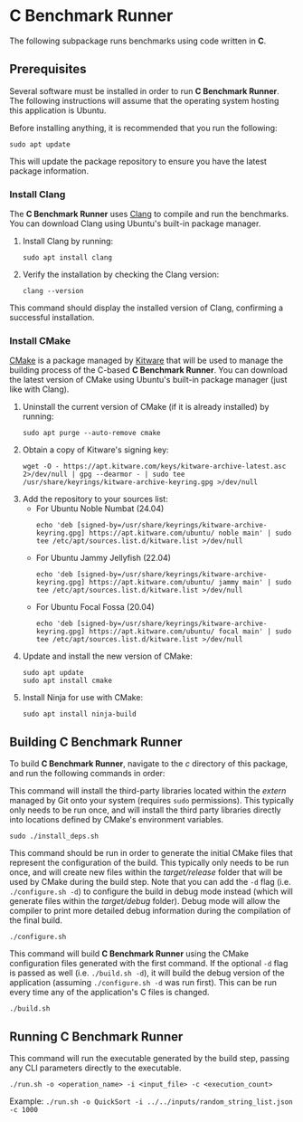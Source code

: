 # C Benchmark Runner

The following subpackage runs benchmarks using code written in **C**.

## Prerequisites

Several software must be installed in order to run **C Benchmark Runner**. The following instructions will assume that the operating system hosting this application is Ubuntu.

Before installing anything, it is recommended that you run the following:

```
sudo apt update
```

This will update the package repository to ensure you have the latest package information.

### Install Clang

The **C Benchmark Runner** uses [Clang](https://clang.llvm.org/get_started.html) to compile and run the benchmarks. You can download Clang using Ubuntu's built-in package manager.

1. Install Clang by running:
    ```
    sudo apt install clang
    ```

2. Verify the installation by checking the Clang version:
    ```
    clang --version
    ```

This command should display the installed version of Clang, confirming a successful installation.

### Install CMake

[CMake](https://cmake.org/) is a package managed by [Kitware](https://apt.kitware.com/) that will be used to manage the building process of the C-based **C Benchmark Runner**. You can download the latest version of CMake using Ubuntu's built-in package manager (just like with Clang).

1. Uninstall the current version of CMake (if it is already installed) by running:
    ```
    sudo apt purge --auto-remove cmake
    ```
2. Obtain a copy of Kitware's signing key:
    ```
    wget -O - https://apt.kitware.com/keys/kitware-archive-latest.asc 2>/dev/null | gpg --dearmor - | sudo tee /usr/share/keyrings/kitware-archive-keyring.gpg >/dev/null
    ```
3. Add the repository to your sources list:
    * For Ubuntu Noble Numbat (24.04)
        ```
        echo 'deb [signed-by=/usr/share/keyrings/kitware-archive-keyring.gpg] https://apt.kitware.com/ubuntu/ noble main' | sudo tee /etc/apt/sources.list.d/kitware.list >/dev/null
        ```
    * For Ubuntu Jammy Jellyfish (22.04)
        ```
        echo 'deb [signed-by=/usr/share/keyrings/kitware-archive-keyring.gpg] https://apt.kitware.com/ubuntu/ jammy main' | sudo tee /etc/apt/sources.list.d/kitware.list >/dev/null
        ```
    * For Ubuntu Focal Fossa (20.04)
        ```
        echo 'deb [signed-by=/usr/share/keyrings/kitware-archive-keyring.gpg] https://apt.kitware.com/ubuntu/ focal main' | sudo tee /etc/apt/sources.list.d/kitware.list >/dev/null
        ```
4. Update and install the new version of CMake:
    ```
    sudo apt update
    sudo apt install cmake
    ```
5. Install Ninja for use with CMake:
    ```
    sudo apt install ninja-build
    ```
    
## Building C Benchmark Runner

To build **C Benchmark Runner**, navigate to the *c* directory of this package, and run the following commands in order:

This command will install the third-party libraries located within the *extern* managed by Git onto your system (requires `sudo` permissions). This typically only needs to be run once, and will install the third party libraries directly into locations defined by CMake's environment variables.
```
sudo ./install_deps.sh
```

This command should be run in order to generate the initial CMake files that represent the configuration of the build. This typically only needs to be run once, and will create new files within the *target/release* folder that will be used by CMake during the build step. Note that you can add the `-d` flag (i.e. `./configure.sh -d`) to configure the build in debug mode instead (which will generate files within the *target/debug* folder). Debug mode will allow the compiler to print more detailed debug information during the compilation of the final build.
```
./configure.sh
```

This command will build **C Benchmark Runner** using the CMake configuration files generated with the first command. If the optional `-d` flag is passed as well (i.e. `./build.sh -d`), it will build the debug version of the application (assuming `./configure.sh -d` was run first). This can be run every time any of the application's C files is changed.
```
./build.sh
```

## Running C Benchmark Runner

This command will run the executable generated by the build step, passing any CLI parameters directly to the executable.
```
./run.sh -o <operation_name> -i <input_file> -c <execution_count>
```

Example: `./run.sh -o QuickSort -i ../../inputs/random_string_list.json -c 1000`